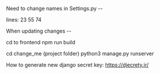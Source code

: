 Need to change names in Settings.py --

lines:
23
55
74

When updating changes --

cd to frontend
npm run build

cd change_me (project folder)
python3 manage.py runserver

How to generate new django secret key:
https://djecrety.ir/